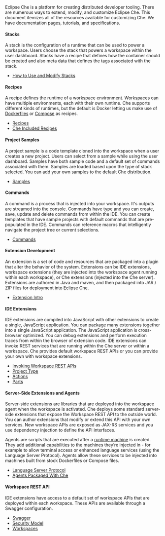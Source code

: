 Eclipse Che is a platform for creating distributed developer tooling. There are numerous ways to extend, modify, and customize Eclipse Che. This document itemizes all of the resources available for customizing Che. We have documentation pages, tutorials, and specifications.

#### Stacks
A stack is the configuration of a runtime that can be used to power a workspace. Users choose the stack that powers a workspace within the user dashboard. Stacks have a recipe that defines how the container should be created and also meta data that defines the tags associated with the stack.
* [How to Use and Modify Stacks](https://www.eclipse.org/che/docs/stacks.html)

#### Recipes
A recipe defines the runtime of a workspace environment.  Workspaces can have multiple environments, each with their own runtime.  Che supports different kinds of runtimes, but the default is Docker letting us make use of [Dockerfiles](https://docs.docker.com/engine/reference/builder/) or [Compose](https://docs.docker.com/compose/compose-file/#build) as recipes.
* [Recipes](https://www.eclipse.org/che/docs/recipes.html)
* [Che Included Recipes](https://github.com/eclipse/che-dockerfiles)

#### Project Samples
A project sample is a code template cloned into the workspace when a user creates a new project. Users can select from a sample while using the user dashboard. Samples have both sample code and a default set of commands associated with them. Samples are loaded based upon the type of stack selected. You can add your own samples to the default Che distribution.
* [Samples](https://github.com/eclipse/che/blob/master/ide/che-core-ide-templates/src/main/resources/samples.json)


#### Commands
A command is a process that is injected into your workspace. It's outputs are streamed into the console. Commands have type and you can create, save, update and delete commands from within the IDE. You can create templates that have sample projects with default commands that are pre-populated in the IDE. Commands can reference macros that intelligently navigate the project tree or current selections.
* [Commands](https://www.eclipse.org/che/docs/commands-ide-macro.html)


#### Extension Development
An extension is a set of code and resources that are packaged into a plugin that alter the behavior of the system. Extensions can be IDE extensions, workspace extensions (they are injected into the workspace agent running within each workspace), or Che extensions (injected into the Che server). Extensions are authored in Java and maven, and then packaged into JAR / ZIP files for deployment into Eclipse Che.
* [Extension Intro](https://www.eclipse.org/che/docs/framework-overview.html)


#### IDE Extensions
IDE extensions are compiled into JavaScript with other extensions to create a single, JavaScript application. You can package many extensions together into a single JavaScript application. The JavaScript application is cross-browser optimized. You can debug extensions and perform execution traces from within the browser of extension code. IDE extensions can invoke REST services that are running within the Che server or within a workspace. Che provides default workspace REST APIs or you can provide your own with workspace extensions.
* [Invoking Workspace REST APIs](https://www.eclipse.org/che/docs/rest-api.html)
* [Project Type](https://www.eclipse.org/che/docs/project-types.html)
* [Actions](https://www.eclipse.org/che/docs/actions.html)
* [Parts](https://www.eclipse.org/che/docs/parts.html)


#### Server-Side Extensions and Agents
Server-side extensions are libraries that are deployed into the workspace agent when the workspace is activated. Che deploys some standard server-side extensions that expose the Workspace REST API to the outside world. You can author extensions that modify or extend this API with your own services. New workspace APIs are exposed as JAX-RS services and you use dependency injection to define the API interfaces.

Agents are scripts that are executed after a [runtime machine](https://www.eclipse.org/che/docs/devops/runtime-machines/index.html) is created. They add additional capabilities to the machines they’re injected in - for example to allow terminal access or enhanced language services (using the Language Server Protocol). Agents allow these services to be injected into machines built from stock Dockerfiles or Compose files.
* [Language Server Protocol](https://www.eclipse.org/che/docs/language-servers.html)
* [Agents Packaged With Che](https://github.com/eclipse/che/tree/master/agents)

#### Workspace REST API
IDE extensions have access to a default set of workspace APIs that are deployed within each workspace. These APIs are available through a Swagger configuration.
* [Swagger](https://www.eclipse.org/che/docs/rest-api.html)
* [Security Model](https://www.eclipse.org/che/docs/authentication.html)
* [Workspaces](https://www.eclipse.org/che/docs/workspace-data-model.html)

